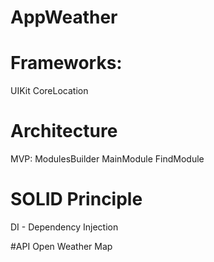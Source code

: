 # AppWeather

# Frameworks:
UIKit
CoreLocation

# Architecture
MVP:
ModulesBuilder
MainModule
FindModule

# SOLID Principle
DI - Dependency Injection

#API
Open Weather Map

